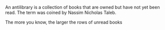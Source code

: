 An antilibrary is a collection of books that are owned but have not yet been read. The term was coined by Nassim Nicholas Taleb.

The more you know, the larger the rows of unread books